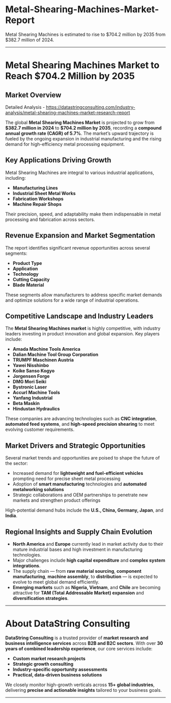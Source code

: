 # Metal-Shearing-Machines-Market-Report

Metal Shearing Machines is estimated to rise to $704.2 million by 2035 from $382.7 million of 2024. 

---

# **Metal Shearing Machines Market to Reach \$704.2 Million by 2035**

## **Market Overview**

Detailed Analysis - https://datastringconsulting.com/industry-analysis/metal-shearing-machines-market-research-report

The global **Metal Shearing Machines Market** is projected to grow from **\$382.7 million in 2024** to **\$704.2 million by 2035**, recording a **compound annual growth rate (CAGR) of 5.7%**. The market’s upward trajectory is fueled by the ongoing expansion in industrial manufacturing and the rising demand for high-efficiency metal processing equipment.

## **Key Applications Driving Growth**

Metal Shearing Machines are integral to various industrial applications, including:

* **Manufacturing Lines**
* **Industrial Sheet Metal Works**
* **Fabrication Workshops**
* **Machine Repair Shops**

Their precision, speed, and adaptability make them indispensable in metal processing and fabrication across sectors.

## **Revenue Expansion and Market Segmentation**

The report identifies significant revenue opportunities across several segments:

* **Product Type**
* **Application**
* **Technology**
* **Cutting Capacity**
* **Blade Material**

These segments allow manufacturers to address specific market demands and optimize solutions for a wide range of industrial operations.

## **Competitive Landscape and Industry Leaders**

The **Metal Shearing Machines market** is highly competitive, with industry leaders investing in product innovation and global expansion. Key players include:

* **Amada Machine Tools America**
* **Dalian Machine Tool Group Corporation**
* **TRUMPF Maschinen Austria**
* **Yawei Nisshinbo**
* **Koike Sanso Kogyo**
* **Jorgensen Forge**
* **DMG Mori Seiki**
* **Bystronic Laser**
* **Accurl Machine Tools**
* **Yanfang Industrial**
* **Beta Maskin**
* **Hindustan Hydraulics**

These companies are advancing technologies such as **CNC integration**, **automated feed systems**, and **high-speed precision shearing** to meet evolving customer requirements.

## **Market Drivers and Strategic Opportunities**

Several market trends and opportunities are poised to shape the future of the sector:

* Increased demand for **lightweight and fuel-efficient vehicles** prompting need for precise sheet metal processing
* Adoption of **smart manufacturing** technologies and **automated metalworking solutions**
* Strategic collaborations and OEM partnerships to penetrate new markets and strengthen product offerings

High-potential demand hubs include the **U.S., China, Germany, Japan**, and **India**.

## **Regional Insights and Supply Chain Evolution**

* **North America** and **Europe** currently lead in market activity due to their mature industrial bases and high investment in manufacturing technologies.
* Major challenges include **high capital expenditure** and **complex system integrations**.
* The supply chain — from **raw material sourcing**, **component manufacturing**, **machine assembly**, to **distribution** — is expected to evolve to meet global demand efficiently.
* **Emerging markets** such as **Nigeria, Vietnam**, and **Chile** are becoming attractive for **TAM (Total Addressable Market) expansion** and **diversification strategies**.

---

# **About DataString Consulting**

**DataString Consulting** is a trusted provider of **market research and business intelligence services** across **B2B and B2C sectors**. With over **30 years of combined leadership experience**, our core services include:

* **Custom market research projects**
* **Strategic growth consulting**
* **Industry-specific opportunity assessments**
* **Practical, data-driven business solutions**

We closely monitor high-growth verticals across **15+ global industries**, delivering **precise and actionable insights** tailored to your business goals.

---
